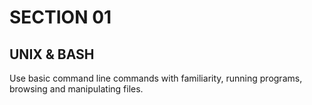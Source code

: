 # SECTION 01

## UNIX & BASH

Use basic command line commands with familiarity,
running programs, browsing and manipulating files.